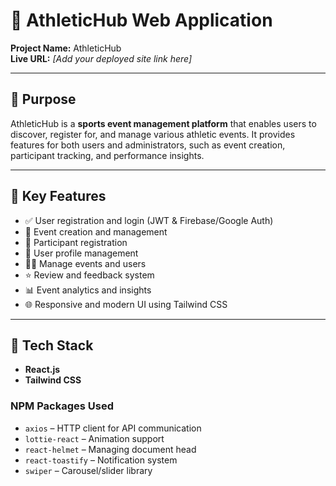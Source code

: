 # 🏅 AthleticHub Web Application

**Project Name:** AthleticHub  
**Live URL:** *[Add your deployed site link here]*

---

## 📌 Purpose

AthleticHub is a **sports event management platform** that enables users to discover, register for, and manage various athletic events. It provides features for both users and administrators, such as event creation, participant tracking, and performance insights.

---

## 🚀 Key Features

- ✅ User registration and login (JWT & Firebase/Google Auth)
- 🏁 Event creation and management
- 🧾 Participant registration 
- 👤 User profile management
- 👨‍💼 Manage events and users
- ⭐ Review and feedback system
- 📊 Event analytics and insights
- 🌐 Responsive and modern UI using Tailwind CSS

---

## 🧰 Tech Stack

- **React.js**
- **Tailwind CSS**

### NPM Packages Used
- `axios` – HTTP client for API communication  
- `lottie-react` – Animation support  
- `react-helmet` – Managing document head  
- `react-toastify` – Notification system  
- `swiper` – Carousel/slider library
